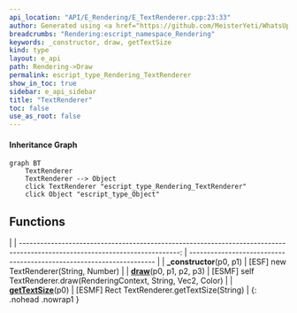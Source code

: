 ```yaml
---
api_location: "API/E_Rendering/E_TextRenderer.cpp:23:33"
author: Generated using <a href="https://github.com/MeisterYeti/WhatsUpDoc">WhatsUpDoc</a>
breadcrumbs: "Rendering:escript_namespace_Rendering"
keywords: _constructor, draw, getTextSize
kind: type
layout: e_api
path: Rendering->Draw
permalink: escript_type_Rendering_TextRenderer
show_in_toc: true
sidebar: e_api_sidebar
title: "TextRenderer"
toc: false
use_as_root: false
---
```


#### Inheritance Graph

```mermaid
graph BT
	TextRenderer
	TextRenderer --> Object
	click TextRenderer "escript_type_Rendering_TextRenderer"
	click Object "escript_type_Object"
```

## Functions

|
| ---------------------------------------------------------------------------------------------------------------------------: | -------------------------------------------------------------------- | 
| **_constructor**(p0, p1)                                                                                                     | [ESF] new TextRenderer(String, Number)                               | 
| **[draw](classRendering_1_1TextRenderer#classRendering_1_1TextRenderer_1ac81765143cf88e1aed368b2e5d651c3e)**(p0, p1, p2, p3) | [ESMF] self TextRenderer.draw(RenderingContext, String, Vec2, Color) | 
| **[getTextSize](classRendering_1_1TextRenderer#classRendering_1_1TextRenderer_1a18e552794a0e597b2ac213c611c7b947)**(p0)      | [ESMF] Rect TextRenderer.getTextSize(String)                         | 
{: .nohead .nowrap1 }

